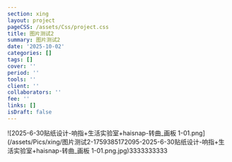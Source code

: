 ```yaml
---
section: xing
layout: project
pageCSS: /assets/Css/project.css
title: 图片测试2
summary: 图片测试2
date: '2025-10-02'
categories: []
tags: []
cover: ''
period: ''
tools: ''
client: ''
collaborators: ''
fee: ''
links: []
isDraft: false
---
```


![2025-6-30贴纸设计-响指+生活实验室+haisnap-转曲_画板 1-01.png](/assets/Pics/xing/图片测试2-1759385172095-2025-6-30贴纸设计-响指+生活实验室+haisnap-转曲_画板 1-01.png.jpg)3333333333